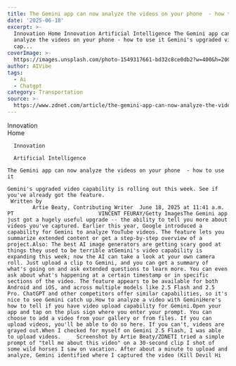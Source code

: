 ```yaml
---
title: The Gemini app can now analyze the videos on your phone  - how to use it
date: '2025-06-18'
excerpt: >-
  Innovation Home Innovation Artificial Intelligence The Gemini app can now
  analyze the videos on your phone - how to use it Gemini's upgraded video
  cap...
coverImage: >-
  https://images.unsplash.com/photo-1549317661-bd32c8ce0db2?w=400&h=200&fit=crop&auto=format
author: AIVibe
tags:
  - Ai
  - Chatgpt
category: Transportation
source: >-
  https://www.zdnet.com/article/the-gemini-app-can-now-analyze-the-videos-on-your-phone-how-to-use-it/
---
```

Innovation      
      Home
    
      Innovation
    
      Artificial Intelligence
       
    The Gemini app can now analyze the videos on your phone  - how to use it
     
    Gemini's upgraded video capability is rolling out this week. See if you've already got the feature.
     Written by 
            Artie Beaty, Contributing Writer  June 18, 2025 at 11:41 a.m. PT                           VINCENT FEURAY/Getty ImagesThe Gemini app just got a hugely useful upgrade -- the ability to tell you more about videos you've captured. Earlier this year, Google introduced a capability for Gemini to analyze YouTube videos. The feature lets you summarize extended content or get a step-by-step overview of a project.Also: The best AI image generators are getting scary good at things they used to be terrible atGemini's video capability is expanding this week; now the AI can take a look at your own camera roll. Just upload a clip to Gemini, and you can get a summary of what's going on and ask extended questions to learn more. You can even ask about what's happening at a certain timestamp or in specific sections of the video. The feature appears to be available for both Android and iOS, and across multiple models like 2.5 Flash and 2.5 Pro. ChatGPT and other competitors offer similar capabilities, so it's nice to see Gemini catch up.How to analyze a video with GeminiHere's how to tell if you have video upload capability for Gemini.Open your app and tap on the plus sign where you enter your prompt. You can choose to add a video from your gallery or from files. If you can upload videos, you'll be able to do so here. If you can't, videos are grayed out.When I checked for myself on Gemini 2.5 Flash, I was able to upload videos.     Screenshot by Artie Beaty/ZDNETI tried a simple prompt of "tell me about this video" on a 30-second clip I shot of some wild horses I saw on vacation. After about a minute to upload and analyze, Gemini identified where I captured the video (Kill Devil Hi
